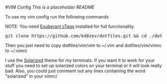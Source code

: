 #VIM Config
*This is a placeholder README*

To use my vim config run the following commands

NOTE: You need [Exuberant cTags](http://ctags.sourceforge.net/) installed for full functionality.

<pre>git clone https://github.com/kd8zev/dotfiles.git && cd ./dotfiles && git checkout -b origin/vim && git submodule init && git submodule update</pre>

Then you just need to copy dotfiles/vim/vim to ~/.vim and dotfiles/vim/vimrc to ~/.vimrc

I use the [Solarized](http://ethanschoonover.com/solarized) theme for my terminals. If you want it to work for your stuff you need to set up solarized colors on your terminal or it will look really bad. Also, you could just comment out any lines containing the word "solarized" in your vimrc/

